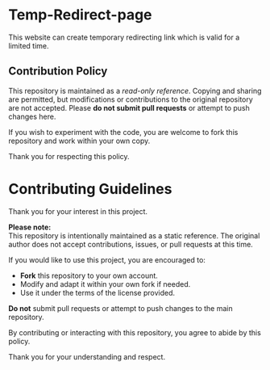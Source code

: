 # Temp-Redirect-page
This website can create temporary redirecting link which is valid for a limited time.

## Contribution Policy

This repository is maintained as a *read-only reference*. Copying and sharing are permitted, but modifications or contributions to the original repository are not accepted. Please **do not submit pull requests** or attempt to push changes here.

If you wish to experiment with the code, you are welcome to fork this repository and work within your own copy.

Thank you for respecting this policy.

# Contributing Guidelines

Thank you for your interest in this project.

**Please note:**  
This repository is intentionally maintained as a static reference. The original author does not accept contributions, issues, or pull requests at this time.

If you would like to use this project, you are encouraged to:
- **Fork** this repository to your own account.
- Modify and adapt it within your own fork if needed.
- Use it under the terms of the license provided.

**Do not** submit pull requests or attempt to push changes to the main repository.

By contributing or interacting with this repository, you agree to abide by this policy.

Thank you for your understanding and respect.
